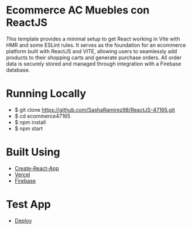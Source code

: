 # Ecommerce AC Muebles con ReactJS

This template provides a minimal setup to get React working in Vite with HMR and some ESLint rules. It serves as the foundation for an ecommerce platform built with ReactJS and VITE, allowing users to seamlessly add products to their shopping carts and generate purchase orders. All order data is securely stored and managed through integration with a Firebase database.

# Running Locally

- $ git clone https://github.com/SashaRamirez98/ReactJS-47165.git
- $ cd ecommerce47165
- $ npm install
- $ npm start

# Built Using

- [Create-React-App](https://create-react-app.dev/)
- [Vercel](https://vercel.com/sasha-s-projects)
- [Firebase](https://firebase.google.com/?hl=es-419)

# Test App
- [Deploy]()
